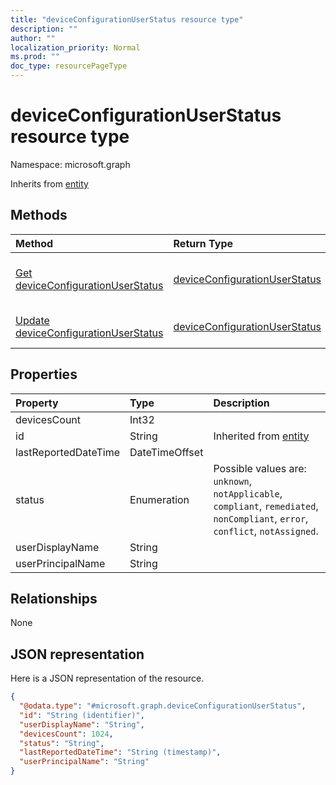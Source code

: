 ```yaml
---
title: "deviceConfigurationUserStatus resource type"
description: ""
author: ""
localization_priority: Normal
ms.prod: ""
doc_type: resourcePageType
---
```


# deviceConfigurationUserStatus resource type


Namespace: microsoft.graph




Inherits from [entity](../resources/entity.md)

## Methods
|Method|Return Type|Description|
|:---|:---|:---|
|[Get deviceConfigurationUserStatus](../api/deviceconfigurationuserstatus-get.md)|[deviceConfigurationUserStatus](../resources/deviceconfigurationuserstatus.md)|Read properties and relationships of the [deviceConfigurationUserStatus](../resources/deviceconfigurationuserstatus.md) object.|
|[Update deviceConfigurationUserStatus](../api/deviceconfigurationuserstatus-update.md)|[deviceConfigurationUserStatus](../resources/deviceconfigurationuserstatus.md)|Update the properties of a [deviceConfigurationUserStatus](../resources/deviceconfigurationuserstatus.md) object.|

## Properties
|Property|Type|Description|
|:---|:---|:---|
|devicesCount|Int32||
|id|String| Inherited from [entity](../resources/entity.md)|
|lastReportedDateTime|DateTimeOffset||
|status|Enumeration| Possible values are: `unknown`, `notApplicable`, `compliant`, `remediated`, `nonCompliant`, `error`, `conflict`, `notAssigned`.|
|userDisplayName|String||
|userPrincipalName|String||

## Relationships
None

## JSON representation
Here is a JSON representation of the resource.
<!-- {
  "blockType": "resource",
  "keyProperty": "id",
  "@odata.type": "microsoft.graph.deviceConfigurationUserStatus",
  "baseType": "microsoft.graph.entity",
  "openType": false
}
-->
``` json
{
  "@odata.type": "#microsoft.graph.deviceConfigurationUserStatus",
  "id": "String (identifier)",
  "userDisplayName": "String",
  "devicesCount": 1024,
  "status": "String",
  "lastReportedDateTime": "String (timestamp)",
  "userPrincipalName": "String"
}
```

